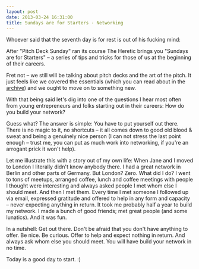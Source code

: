 ```yaml
---
layout: post
date: 2013-03-24 16:31:00
title: Sundays are for Starters - Networking
---
```

Whoever said that the seventh day is for rest is out of his fucking mind:

After "Pitch Deck Sunday" ran its course The Heretic brings you "Sundays are for Starters" – a series of tips and tricks for those of us at the beginning of their careers.

Fret not – we still will be talking about pitch decks and the art of the pitch. It just feels like we covered the essentials (which you can read about in the [archive](http://theheretic.me/archive/)) and we ought to move on to something new.

With that being said let's dig into one of the questions I hear most often from young entrepreneurs and folks starting out in their careers: How do you build your network?

Guess what? The answer is simple: You have to put yourself out there. There is no magic to it, no shortcuts – it all comes down to good old blood & sweat and being a genuinely nice person (I can not stress the last point enough – trust me, you can put as much work into networking, if you're an arrogant prick it won't help).

Let me illustrate this with a story out of my own life: When Jane and I moved to London I literally didn't know anybody there. I had a great network in Berlin and other parts of Germany. But London? Zero. What did I do? I went to tons of meetups, arranged coffee, lunch and coffee meetings with people I thought were interesting and always asked people I met whom else I should meet. And then I met them. Every time I met someone I followed up via email, expressed gratitude and offered to help in any form and capacity – never expecting anything in return. It took me probably half a year to build my network. I made a bunch of good friends; met great people (and some lunatics). And it was fun.

In a nutshell: Get out there. Don't be afraid that you don't have anything to offer. Be nice. Be curious. Offer to help and expect nothing in return. And always ask whom else you should meet. You will have build your network in no time.

Today is a good day to start. :)